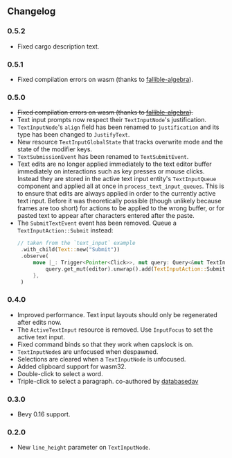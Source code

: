 ## Changelog

### 0.5.2
* Fixed cargo description text.

### 0.5.1
* Fixed compilation errors on wasm (thanks to [fallible-algebra](https://github.com/fallible-algebra)).

### 0.5.0
* ~~Fixed compilation errors on wasm (thanks to [fallible-algebra](https://github.com/fallible-algebra)).~~
* Text input prompts now respect their `TextInputNode`'s justification.
* `TextInputNode`'s `align` field has been renamed to `justification` and its type has been changed to `JustifyText`.
* New resource `TextInputGlobalState` that tracks overwrite mode and the state of the modifier keys.
* `TextSubmissionEvent` has been renamed to `TextSubmitEvent`.
* Text edits are no longer applied immediately to the text editor buffer immediately on interactions such as key presses or mouse clicks. Instead they are stored in the active text input entity's `TextInputQueue` component and applied all at once in `process_text_input_queues`. This is to ensure that edits are always applied in order to the currently active text input. Before it was theoretically possible (though unlikely because frames are too short) for actions to be applied to the wrong buffer, or for pasted text to appear after characters entered after the paste.
* The `SubmitTextEvent` event has been removed. Queue a `TextInputAction::Submit` instead:
   ```rust
   // taken from the `text_input` example
    .with_child(Text::new("Submit"))
    .observe(
        move |_: Trigger<Pointer<Click>>, mut query: Query<&mut TextInputQueue>| {
            query.get_mut(editor).unwrap().add(TextInputAction::Submit);
        },
    )
    ```
    
### 0.4.0
* Improved performance. Text input layouts should only be regenerated after edits now. 
* The `ActiveTextInput` resource is removed. Use `InputFocus` to set the active text input.
* Fixed command binds so that they work when capslock is on.
* `TextInputNode`s are unfocused when despawned.
* Selections are cleared when a `TextInputNode` is unfocused.
* Added clipboard support for wasm32.
* Double-click to select a word.
* Triple-click to select a paragraph.
co-authored by [databasedav](https://github.com/databasedav)

### 0.3.0
* Bevy 0.16 support.

### 0.2.0
* New `line_height` parameter on `TextInputNode`. 